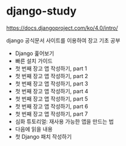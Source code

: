# django-study

https://docs.djangoproject.com/ko/4.0/intro/

django 공식문서 사이트를 이용하여 장고 기초 공부

- Django 훑어보기
- 빠른 설치 가이드
- 첫 번째 장고 앱 작성하기, part 1
- 첫 번째 장고 앱 작성하기, part 2
- 첫 번째 장고 앱 작성하기, part 3
- 첫 번째 장고 앱 작성하기, part 4
- 첫 번째 장고 앱 작성하기, part 5
- 첫 번째 장고 앱 작성하기, part 6
- 첫 번째 장고 앱 작성하기, part 7
- 심화 튜토리얼: 재사용 가능한 앱을 만드는 법
- 다음에 읽을 내용
- 첫 Django 패치 작성하기
